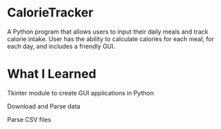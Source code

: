 # CalorieTracker
A Python program that allows users to input their daily meals and track calorie intake. User has the ability to calculate calories for each meal, for each day, and includes a friendly GUI.

# What I Learned
Tkinter module to create GUI applications in Python

Download and Parse data

Parse CSV files
